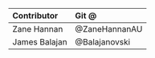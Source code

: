 | Contributor    | Git @         |
|:---------------|:--------------|
| Zane Hannan    | @ZaneHannanAU |
| James Balajan  | @Balajanovski |
